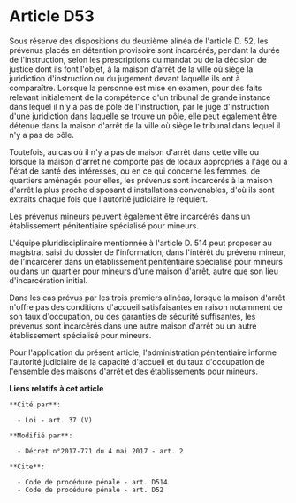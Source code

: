 # Article D53

Sous réserve des dispositions du deuxième alinéa de l'article D. 52, les prévenus placés en détention provisoire sont
incarcérés, pendant la durée de l'instruction, selon les prescriptions du mandat ou de la décision de justice dont ils font
l'objet, à la maison d'arrêt de la ville où siège la juridiction d'instruction ou du jugement devant laquelle ils ont à
comparaître. Lorsque la personne est mise en examen, pour des faits relevant initialement de la compétence d'un tribunal de
grande instance dans lequel il n'y a pas de pôle de l'instruction, par le juge d'instruction d'une juridiction dans laquelle
se trouve un pôle, elle peut également être détenue dans la maison d'arrêt de la ville où siège le tribunal dans lequel il
n'y a pas de pôle.

Toutefois, au cas où il n'y a pas de maison d'arrêt dans cette ville ou lorsque la maison d'arrêt ne comporte pas de locaux
appropriés à l'âge ou à l'état de santé des intéressés, ou en ce qui concerne les femmes, de quartiers aménagés pour elles,
les prévenus sont incarcérés à la maison d'arrêt la plus proche disposant d'installations convenables, d'où ils sont extraits
chaque fois que l'autorité judiciaire le requiert.

Les prévenus mineurs peuvent également être incarcérés dans un établissement pénitentiaire spécialisé pour mineurs.

L'équipe pluridisciplinaire mentionnée à l'article D. 514 peut proposer au magistrat saisi du dossier de l'information, dans
l'intérêt du prévenu mineur, de l'incarcérer dans un établissement pénitentiaire spécialisé pour mineurs ou dans un quartier
pour mineurs d'une maison d'arrêt, autre que son lieu d'incarcération initial.

Dans les cas prévus par les trois premiers alinéas, lorsque la maison d'arrêt n'offre pas des conditions d'accueil
satisfaisantes en raison notamment de son taux d'occupation, ou des garanties de sécurité suffisantes, les prévenus sont
incarcérés dans une autre maison d'arrêt ou un autre établissement spécialisé pour mineurs.

Pour l'application du présent article, l'administration pénitentiaire informe l'autorité judiciaire de la capacité d'accueil
et du taux d'occupation de l'ensemble des maisons d'arrêt et des établissements pour mineurs.

**Liens relatifs à cet article**

	**Cité par**:

	  - Loi - art. 37 (V)

	**Modifié par**:

	  - Décret n°2017-771 du 4 mai 2017 - art. 2

	**Cite**:

	  - Code de procédure pénale - art. D514
	  - Code de procédure pénale - art. D52

